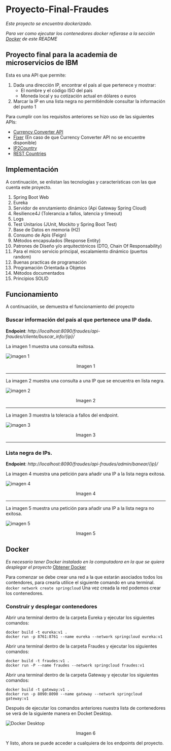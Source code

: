 # Proyecto-Final-Fraudes
_Este proyecto se encuentra dockerizado._

_Para ver como ejecutar los contenedores docker refierase a la sección [Docker](#docker) de este README_
## Proyecto final para la academia de microservicios de IBM
Esta es una API que permite:
1. Dada una dirección IP, encontrar el país al que pertenece y mostrar:
   - El nombre y el código ISO del país
   - Moneda local y su cotización actual en dólares o euros
2. Marcar la IP en una lista negra no permitiéndole consultar la información del punto 1

Para cumplir con los requisitos anteriores se hizo uso de las siguientes APIs:
- [Currency Converter API](https://free.currencyconverterapi.com/)
- [Fixer](https://fixer.io/) (En caso de que Currency Converter API no se encuentre disponible)
- [IP2Country](https://ip2country.info/)
- [REST Countries](https://restcountries.com/)

## Implementación
A continuación, se enlistan las tecnologías y características con las que cuenta este proyecto.
1. Spring Boot Web
2. Eureka
3. Servidor de enrutamiento dinámico (Api Gateway Spring Cloud)
3. Resilience4J (Tolerancia a fallos, latencia y timeout)
4. Logs
5. Test Unitarios (JUnit, Mockito y Spring Boot Test)
6. Base de Datos en memoria (H2)
7. Consumo de Apis (Feign)
8. Métodos encapsulados (Response Entity)
9. Patrones de Diseño y/o arquitectónicos (DTO, Chain Of Responsability)
10. Para el micro servicio principal, escalamiento dinámico (puertos random)
11. Buenas practicas de programación
12. Programación Orientada a Objetos
13. Métodos documentados
15. Principios SOLID

## Funcionamiento
A continuación, se demuestra el funcionamiento del proyecto

### Buscar información del país al que pertenece una IP dada.

**Endpoint**: _http://localhost:8090/fraudes/api-fraudes/cliente/buscar_info/{ip}/_

La imagen 1 muestra una consulta exitosa.

![imagen 1](https://user-images.githubusercontent.com/25095612/156478285-3d3ac3f0-3c78-48c7-8170-4e867bab01cf.png)
<p align="center">
   Imagen 1
</p>

------------------------------------------------------------

La imagen 2 muestra una consulta a una IP que se encuentra en lista negra.


![imagen 2](https://user-images.githubusercontent.com/25095612/156472837-0098060a-1a6a-4109-9185-ca4bd49a7bd7.png)
<p align="center">
   Imagen 2
</p>

------------------------------------------------------------

La imagen 3 muestra la toleracia a fallos del endpoint.


![imagen 3](https://user-images.githubusercontent.com/25095612/156473261-c4cd2825-1c8a-41eb-95be-4c1732b998f2.png)
<p align="center">
   Imagen 3
</p>

------------------------------------------------------------

### Lista negra de IPs.
**Endpoint**: _http://localhost:8090/fraudes/api-fraudes/admin/banear/{ip}/_

La imagen 4 muestra una petición para añadir una IP a la lista negra exitosa.


![imagen 4](https://user-images.githubusercontent.com/25095612/156473579-68d0a418-f220-4117-96c0-30e26e6a4d71.png)
<p align="center">
   Imagen 4
</p>

------------------------------------------------------------

La imagen 5 muestra una petición para añadir una IP a la lista negra no exitosa.


![imagen 5](https://user-images.githubusercontent.com/25095612/156473673-11c6fc01-32f1-4be9-a1ad-a765e90cb4d4.png)
<p align="center">
   Imagen 5
</p>

## Docker
_Es necesario tener Docker instalado en la computadora en la que se quiera desplegar el proyecto_ [Obtener Docker](https://www.docker.com/get-started)

Para comenzar se debe crear una red a la que estarán asociados todos los contendores, para crearla utilice el siguiente comando en una terminal.
`docker network create springcloud`
Una vez creada la red podemos crear los contenedores.

### Construir y desplegar contenedores
Abrir una terminal dentro de la carpeta Eureka y ejecutar los siguientes comandos:
   ```
   docker build -t eureka:v1 .
   docker run -p 8761:8761 --name eureka --network springcloud eureka:v1
   ```
Abrir una terminal dentro de la carpeta Fraudes y ejecutar los siguientes comandos:
   ```
   docker build -t fraudes:v1 .
   docker run -P --name fraudes --network springcloud fraudes:v1
   ```
Abrir una terminal dentro de la carpeta Gateway y ejecutar los siguientes comandos:
   ```
   docker build -t gateway:v1 .
   docker run -p 8090:8090 --name gateway --network springcloud gateway:v1
   ```  
Después de ejecutar los comandos anteriores nuestra lista de contenedores se verá de la siguiente manera en Docket Desktop.

![Docker Desktop](https://user-images.githubusercontent.com/25095612/156476062-6c8d967f-178e-4a62-a2ac-504ebf5884f3.png)
<p align="center">
   Imagen 6
</p>

Y listo, ahora se puede acceder a cualquiera de los endpoints del proyecto.

